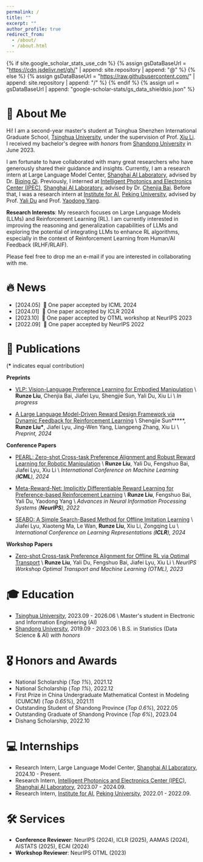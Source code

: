 ```yaml
---
permalink: /
title: ""
excerpt: ""
author_profile: true
redirect_from: 
  - /about/
  - /about.html
---
```


{% if site.google_scholar_stats_use_cdn %}
{% assign gsDataBaseUrl = "https://cdn.jsdelivr.net/gh/" | append: site.repository | append: "@" %}
{% else %}
{% assign gsDataBaseUrl = "https://raw.githubusercontent.com/" | append: site.repository | append: "/" %}
{% endif %}
{% assign url = gsDataBaseUrl | append: "google-scholar-stats/gs_data_shieldsio.json" %}

<span class='anchor' id='about-me'></span>

# 👋 About Me

Hi! I am a second-year master's student at Tsinghua Shenzhen International Graduate School, <a href="https://www.tsinghua.edu.cn/">Tsinghua University</a>, under the supervision of Prof. <a href="https://www.sigs.tsinghua.edu.cn/lx/main.htm">Xiu Li</a>. I received my bachelor's degree *with honors* from <a href="https://www.sdu.edu.cn/">Shandong University</a> in June 2023.

I am fortunate to have collaborated with many great researchers who have generously shared their guidance and insights. Currently, I am a research intern at Large Language Model Center, <a href="https://www.shlab.org.cn/">Shanghai AI Laboratory</a>, advised by Dr. <a href="https://biqing-qi.github.io/">Biqing Qi</a>. Previously, I interned at <a href="https://www.pjlab-ipec.com/">Intelligent Photonics and Electronics Center (IPEC)</a>, <a href="https://www.shlab.org.cn/">Shanghai AI Laboratory</a>, advised by Dr. <a href="https://baichenjia.github.io/">Chenjia Bai</a>. Before that, I was a research intern at <a href="https://www.ai.pku.edu.cn/">Institute for AI</a>, <a href="https://www.pku.edu.cn/">Peking University</a>, advised by Prof. <a href="https://yalidu.github.io/">Yali Du</a> and Prof. <a href="https://www.yangyaodong.com/">Yaodong Yang</a>.

**Research Interests**: My research focuses on Large Language Models (LLMs) and Reinforcement Learning (RL). I am currently interested in improving the reasoning and generalization capabilities of LLMs and exploring the potential of integrating LLMs to enhance RL algorithms, especially in the context of Reinforcement Learning from Human/AI Feedback (RLHF/RLAIF).

Please feel free to drop me an e-mail if you are interested in collaborating with me.

# 🔥 News

- [2024.05] &nbsp;🎉 One paper accepted by ICML 2024
- [2024.01] &nbsp;🎉 One paper accepted by ICLR 2024
- [2023.10] &nbsp;🎉 One paper accepted by OTML workshop at NeurIPS 2023
- [2022.09] &nbsp;🎉 One paper accepted by NeurIPS 2022

# 📝 Publications 

(**\*** indicates equal contribution)

**Preprints**

<!-- - ``In progress`` -->
- [VLP: Vision-Language Preference Learning for Embodied Manipulation](https://arxiv.org) \\
  **Runze Liu**, Chenjia Bai, Jiafei Lyu, Shengjie Sun, Yali Du, Xiu Li \\
  *In progress*

<!-- - ``ArXiv 2024`` -->
- [A Large Language Model-Driven Reward Design Framework via Dynamic Feedback for Reinforcement Learning](https://arxiv.org/abs/2410.14660) \\
  Shengjie Sun**\***, **Runze Liu\***, Jiafei Lyu, Jing-Wen Yang, Liangpeng Zhang, Xiu Li \\
  *Preprint, 2024*

**Conference Papers**

<!-- - ``ICML 2024`` -->
- [PEARL: Zero-shot Cross-task Preference Alignment and Robust Reward Learning for Robotic Manipulation](https://openreview.net/forum?id=0urN0PnNDj) \\
  **Runze Liu**, Yali Du, Fengshuo Bai, Jiafei Lyu, Xiu Li \\
  *International Conference on Machine Learning (**ICML**), 2024*

<!-- - ``NeurIPS 2022`` -->
- [Meta-Reward-Net: Implicitly Differentiable Reward Learning for Preference-based Reinforcement Learning](https://openreview.net/forum?id=OZKBReUF-wX) \\
  **Runze Liu**, Fengshuo Bai, Yali Du, Yaodong Yang \\
  *Advances in Neural Information Processing Systems (**NeurIPS**), 2022*

<!-- - ``ICLR 2024`` -->
- [SEABO: A Simple Search-Based Method for Offline Imitation Learning](https://openreview.net/forum?id=MNyOI3C7YB) \\
  Jiafei Lyu, Xiaoteng Ma, Le Wan, **Runze Liu**, Xiu Li, Zongqing Lu \\
  *International Conference on Learning Representations (**ICLR**), 2024*

**Workshop Papers**

<!-- - ``OTML@NeurIPS 2023`` -->
- [Zero-shot Cross-task Preference Alignment for Offline RL via Optimal Transport](https://openreview.net/forum?id=fwXj1c6faX) \\
  **Runze Liu**, Yali Du, Fengshuo Bai, Jiafei Lyu, Xiu Li \\
  *NeurIPS Workshop Optimal Transport and Machine Learning (OTML), 2023*

# 🎓 Education

- <a href="https://www.tsinghua.edu.cn/">Tsinghua University</a>, 2023.09 - 2026.06 \\
  Master's student in Electronic and Information Engineering (AI)
- <a href="https://www.sdu.edu.cn/">Shandong University</a>, 2019.09 - 2023.06 \\
  B.S. in Statistics (Data Science & AI) *with honors*

# 🎖 Honors and Awards

- National Scholarship (*Top 1%*), 2021.12
- National Scholarship (*Top 1%*), 2022.12
- First Prize in China Undergraduate Mathematical Contest in Modeling (CUMCM) (*Top 0.65%*), 2021.11
- Outstanding Student of Shandong Province (*Top 0.6%*), 2022.05
- Outstanding Graduate of Shandong Province (*Top 6%*), 2023.04
- Dishang Scholarship, 2022.10

# 💻 Internships

- Research Intern, Large Language Model Center, <a href="https://www.shlab.org.cn/">Shanghai AI Laboratory</a>, 2024.10 - Present.
- Research Intern, <a href="https://www.pjlab-ipec.com/">Intelligent Photonics and Electronics Center (IPEC)</a>, <a href="https://www.shlab.org.cn/">Shanghai AI Laboratory</a>, 2023.07 - 2024.09.
- Research Intern, <a href="https://www.ai.pku.edu.cn/">Institute for AI</a>, <a href="https://www.pku.edu.cn/">Peking University</a>, 2022.01 - 2022.09.

# 🛠️ Services

- **Conference Reviewer**: NeurIPS (2024), ICLR (2025), AAMAS (2024), AISTATS (2025), ECAI (2024)
- **Workshop Reviewer**: NeurIPS OTML (2023)

<span class='anchor' id='-services'></span>
